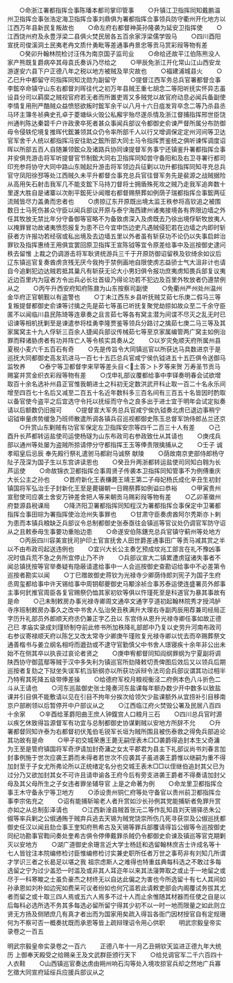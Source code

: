 <!-- { "loadSidebar": true } -->
　　○命浙江署都指挥佥事陈璠本都司掌印管事
　　○升镇江卫指挥同知戴鹏温州卫指挥佥事张浩定海卫指挥佥事刘鼎俱为署都指挥佥事领兵防守衢州开化地方以江西万年县新民复叛故也
　　○命左府右都督神英孙隆袭为延安卫指挥使
　　○江西饶州府及永豊浮梁二县俱火焚民居各五百余家浮梁儒学毁马
　　○四川酉阳宣抚司俊溪洞土民夷老冉文质什勇毗等差通事冉景忠等贡马赏彩叚等物有差
　　○癸卯升翰林院检讨汪伟为南京国子监司业
　　○命给还故平江伯陈熊没人家产熊既复爵病卒其母袁氏奏诉乃尽给之
　　○甲辰免浙江开化常山江山西安龙游遂安六县下户正德八年之税以地方被贼及旱灾故也
　　○福建浦城县火
　　○乙巳升中都留守司指挥同知沈勋为副留守
　　○提督江西军务总兵官署都督佥事李鋐卒命镇守山东右都督刘晖往代之初万年县贼王重七胡念二等阳听抚实怀异志虽设县分司以羁縻之贼视官府若无者而所置吏胥又多贼党以故官府动息必闻兵备副使李情复用刑严酷贼众益愤怒欲叛时鋐军余干以八月十六日疽发背卒念二等乃杀县丞马环主簿冬祯典史孔卓于菱塘纵火毁公私廨宇殆尽遂杀情及浙江督捕指挥邢世臣饶州通判陈达秦碧千户许政隶卒死者甚众事闻兵部议令都御史俞谏严督所属分布防御毋令侵轶佗境复推晖代鋐兼领其众仍令率所部千人以行又增调保定定州河间等卫达官军舍千人统以都指挥冯安往助之鋐所部大同士马令指挥贾鉴统之俱听谏恽调度诏晖以所部五百人自随兼领鋐众及诸路兵协同谏提督军务事宁还镇鉴升署都指挥佥事并安俱充游击将军听提督官节制鋐大同右卫指挥同知尝守备阳和及右卫寻署行都司印充参将协守大同中路山东贼起升游击将军领边兵征剿以功升都指挥同知寻充总兵官守凤阳徐邳等处江西贼久未平升都督佥事充总兵官往督军务先是裴源之战贼据险从高用矢石射击我军几不能支鋐下马持刀督将士拥盾殊死攻之贼乃走我军追奔数十里遂大胜自是诸寨以次削平鋐死讣闻赠右都督赐祭葬如例荫子瑞都指挥佥事鋐两征流贼皆尽力盖勇而忠者也
　　○虏掠辽东开原既出境太监王秩参将高钦追之被围数日士马死伤甚众守臣以闻兵部议开原与泰宁海西建州诸夷接境各有界限边墙之外任其牧放无禁比年分守备御等官略不为备致虏深入及虏既去乃徐出境俘斩牧放夷人以掩罪冒功故诸夷愤怨报复为患不已今宜申饬边吏凡遇贼侵犯若在边墙之内即时斩获者方许报功若经宿或私出境及去边墙五里以外者虽有斩获功不论仍以失事启衅治罪钦及指挥惠绮王用俱宜罢回原卫指挥王宣陈钺等宜令原差给事中及巡按御史逮问秩去留惟  上裁之仍调游击将军耿贤统游兵三千于开原防御诏留秩及钦绮余如议后辽东镇巡官复奏酋虏贪残无厌今我拘于禁例画地自限使虏志益骄士气大沮非计也请自今追剿犯边达贼若抵其巢凡有斩获无论大小男妇俱令报功庶夷虏知畏兵部复议夷近边百里内为寇者方令出兵必长壮首级乃得论功若不犯边及百里外牧放者仍遵禁例从之
　　○丙午升西安府知府陈鼐为山东按察司副使
　　○免衢州严州处州温州金华府正官朝觐以有盗警也
　　○丁未江西东乡县听抚贼艾茹七乐庚二假马三等复叛提督都御史俞谏等讨擒之先是茹七等虽已听抚复聚党劫掠如故众至二千余守臣匿不以闻临川县民陈琦等连章奏之且言茹七等各有窝主潜为间谍不尽灭之乱无时已诏谏等相机抚剿至是谏遣参将桂勇李隆贾鉴等领兵分路讨之擒茹七庚二马三等及其家属窝主十九人俘斩三百余人捷闻兵部议传械茹七等至京家属编管两广窝主如例治罪而释诸胁虏者有功并阵亡人等令核实具奏从之
　　○以岁灾免顺天府所属州县夏税小麦六千五百石有奇
　　○先是传旨令大同镇巡官以所获达马具数进京于是巡抚大同都御史高友玑进马一百七十五匹总兵官咸宁侯仇钺进五十五匹俱令送御马监牧养
　　○泰宁等卫都督孛来罕等差头目＜土答＞卜歹等来贺  万寿圣节贡马赐宴并赏金织衣彩叚等物有差
　　○戊申礼部议覆都给事中李铎奏明春会试欲增取百十余名选补州县正官惟我朝进士之科初无定数洪武开科止取一百二十名永乐间增至四百七十名后又减至二百五十名近年数科多三百名间有三百五十名皆因时酌取以备官使今盗平之后宜选守令托以抚绥而守令之良多出于进士宜于明年会试定拟奏请以后额数仍旧报可
　　○提督宣大军务总兵官咸宁俟仇钺奏北虏已退边事稍宁诏钺审量虏势缓急乃班师散遣所调各镇兵召巡视都御史陈玉总督军饷侍郎丛兰还京
　　○升赏山东剿贼有功官军保定左卫指挥安宗等四千二百三十人有差
　　○己酉升长芦都转运盐使司运使杨璲为山东布政司右参政致仕从其请也
　　○庚戌兵部以通州等处屡为盗贼所掠请停分守都指挥王玉等俸责限擒捕从之
　　○壬子  诚孝昭皇后忌辰  奉先殿行祭礼遣驸马都尉马诚祭  献陵
　　○荫故南京吏部侍郎杨守阯子茂深为国子生以东宫讲读恩也
　　○癸丑升两浙都转运盐使司同知白翱为长芦运使
　　○命故锦衣卫都指挥佥事周贤子传袭本卫指挥同知管事不为例傅重庆大长公主之孙也
　　○晋府新化王表槏薨王靖王第二子母妃杨氏成化辛丑生初封镇国将军弘治壬子封新化王至是薨辍朝一日赐祭葬如例谥曰恭裕
　　○甲寅贵州宣慰使司应袭土舍安万钟差舍把人等来朝贡马赐彩叚等物有差
　　○乙卯革徽州府婺源县税课局
　　○降济阳卫署都指挥同知程汉为署都指挥佥事保定中卫署都指挥佥事田琮为署指挥使治沧州失事罪也
　　○甘肃守臣奏虏酋阿尔秃斯亦卜剌为患而本镇兵粮缺乏兵部议令总制都御史张泰亟往会镇巡等官议处仍调官军防守诏从之且敕泰毋生事要功重贻边患
　　○命遂安伯陈鏸充总兵官镇守蓟州等处地方
　　○丙辰四川容美宣抚司护印土官宣抚舍人田世爵差通事田广等贡马减其赏之半以不由布政司起送违例也
　　○宜兴大长公主奏乞预成坟兆工部言在礼不豫凶事况时值兵荒不急之务所宜停止乃不许
　　○兵部议宣大二镇累遭虏寇诸失事者不闻总镇抚按等官举奏疑有隐蔽请遣给事中一人会巡按御史查勘诏给事中不必差第令巡按者勘实以闻
　　○丁巳赠故御史蒋钦为光禄寺少卿荫侍郎刘宪子为国子生府丞周玺都给事中许天锡给事中周钥郗夔御史马颙涂祯佥事苏泰运使连盛署员外郎事主事何釴推官周臣各复官赐祭仍恤其家初钦等俱以忤瑾死至是科道官为暴其事故有是命
　　○己未制敕房办事光禄寺卿周文通卒文通字亨道初起翰林院秀才授鸿胪寺序班制敕房办事久之改中书舍人弘治癸丑秩满升大理右寺副丙辰用荐兼司经局正字历升礼部员外郎顺天府丞仍兼正字乙丑以  东宫侍从恩升光禄寺卿任事如故正德己巳  孝庙实录成刘瑾矫制夺前此修书所加秩降礼部郎中乃复以史劳升河南布政司右参议寄禄顺天府以陈乞又改太常寺少卿庚午瑾败复光禄寺卿以忧去而卒赐葬祭文通善楷书与姜立纲名相埒而遒劲或不逮守官勤慎父中书舍人璟寝疾十余年非公出未始不在侧其卒以执丧过哀论者贤之
　　○庚申宥都督同知阎纲罪纲为宁夏副将调陕西协守御蓝鄢等贼于汉中多失利为镇巡官所劾降敕切责俾图后效后又以领兵后期巡按者复劾之下狱坐失误军机当斩纲亦以所获功诉辩令法司会兵部议谓其功过相半乃特宥其死降五级带俸差操
　　○给德府军校月粮视衡泾二府例本色八斗折色二斗从王请也
　　○河东巡盐御史张士隆奏河东盐课每年额办数少开中数多以致盐课并引目俱不能敷请以见在引目不拘年分挨次给领欠少盐课额外从宜捞补引目移南京户部刷领以后暂停开中户部议从之
　　○江西临江府火焚毁公署及民居八百四十余家
　　○辛酉给革爵阳曲王庶人钟鍑宫人口粮月三石
　　○四川总兵官时源以疾乞休致得旨源督军有功宜与总制都御史协谋剿贼以安地方所辞不允
　　○升署都督同知许泰为右都督初伏羗伯毛锐军长垣为贼所围且被伤泰救之得免兵部追论其功故有是命
　　○甲子初交城荣惠王薨无嗣侄表木□□袭爵得追封本生父奇滽为王至是管府镇国将军奇洢请加封奇滽之女太平郡君为县主下礼部议尚书刘春言加封事例施于世次应袭王爵而未得者若世次不应袭其子虽进袭王爵惟以继嗣为重不得加封至于子女尤所弗论所以正统绪定名分也交城王表木□□以侄继伯追封其父已为过分乃又欲加封其女不可许且请申谕各王府今后有旁支进袭王爵者不得奏请加封父母及其父母所生之子女违者罪坐辅导官  上是之命著为例
　　○命龙里卫都指挥佥事王木守备永宁等卫地方
　　○添设贵州铜仁府等处守备官以贵州前卫都指挥佥事李宗佑充之
　　○诏有能捕斩喻老人者升赏如沙长孙例其党能捕斩者免罪升赏亦如之从总制彭泽请也
　　○江西新淦县贼首张元二等作乱知县刘天锡驿丞朱公俶等率兵剿之公俶通贿于贼弃兵逃去天锡为贼党饶崇所伤几死寻获崇及公俶巡抚都御史任汉以闻且劾佥事王奎知府熊希古及天锡等罪兵部覆请得旨公俶等令巡按御史同纪功勘事官鞫问奏处奎希古俱令停俸戴罪杀贼仍令都御史俞谏及镇巡等官克期剿灭以安地方
　　○湖广道御史余珊言近大学士杨廷和选留翰林庶吉士许成名等十七人皆铨注本院编修检讨臣惟编修检讨实兼史职所任者万世之事苟非有刘知几所谓才学识三者之长曷足以堪之我  祖宗虑斯人之难得也特重兹典每科选之不敢过多每选留之宁为过少盖恐一时滥及或非其人耳迩年以来其法寖弊取之或止于一地留之或尽于一科寒畯之士虽负豪杰之材终无以自达此偏之为害也今所选留十有七人其间如孙承恩如刘朴如边宪如费采可议者纷如也何冗滥若此请敕吏部会内阁覆试务拔其尤者而留之或十取三四人焉或五六人焉多不过十人而止余惟随其材器而任使之自是以后每科必选所选不务其多每选必留所留宁得其少初不以一时一地而限量之如此则立贤无方扬及侧陋庶几有真才者出而为国家用矣疏入得旨各衙门因材授官自有定规珊何为不察可否一概奏扰既而承恩等皆上疏辩理诏令用心供职
　　明武宗毅皇帝实录卷之一百五


明武宗毅皇帝实录卷之一百六
　　正德八年十一月乙丑朔钦天监进正德九年大统历  上御奉天殿受之给赐亲王及文武群臣颁行天下
　　○给兑调官军二千六百四十人衣鞋
　　○山西镇巡官奏达虏由朔州响石沟等处入境攻掠官兵却之然地广兵寡乞徵大同宣府延绥兵应援兵部议从之

